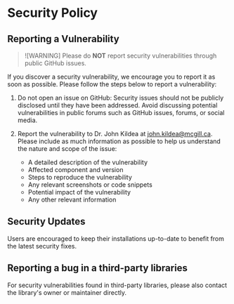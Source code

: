 # Security Policy

## Reporting a Vulnerability

> ![WARNING]
> Please do **NOT** report security vulnerabilities through public GitHub issues.

If you discover a security vulnerability, we encourage you to report it as soon as possible. Please follow the steps below to report a vulnerability:

1. Do not open an issue on GitHub: Security issues should not be publicly disclosed until they have been addressed. Avoid discussing potential vulnerabilities in public forums such as GitHub issues, forums, or social media.

2. Report the vulnerability to Dr. John Kildea at john.kildea@mcgill.ca. Please include as much information as possible to help us understand the nature and scope of the issue:

    - A detailed description of the vulnerability
    - Affected component and version
    - Steps to reproduce the vulnerability
    - Any relevant screenshots or code snippets
    - Potential impact of the vulnerability
    - Any other relevant information

## Security Updates

Users are encouraged to keep their installations up-to-date to benefit from the latest security fixes.

## Reporting a bug in a third-party libraries

For security vulnerabilities found in third-party libraries, please also contact the library's owner or maintainer directly.

<!--- Additional option to add

1. Should we have our own PGP encryption when sending information to us?
2. Should we add in the "Reporting a Vulnerability" about them reading a vulnerability on a forum or social media? If so, should we ask them to provide us the details so that we can investigate?

-->